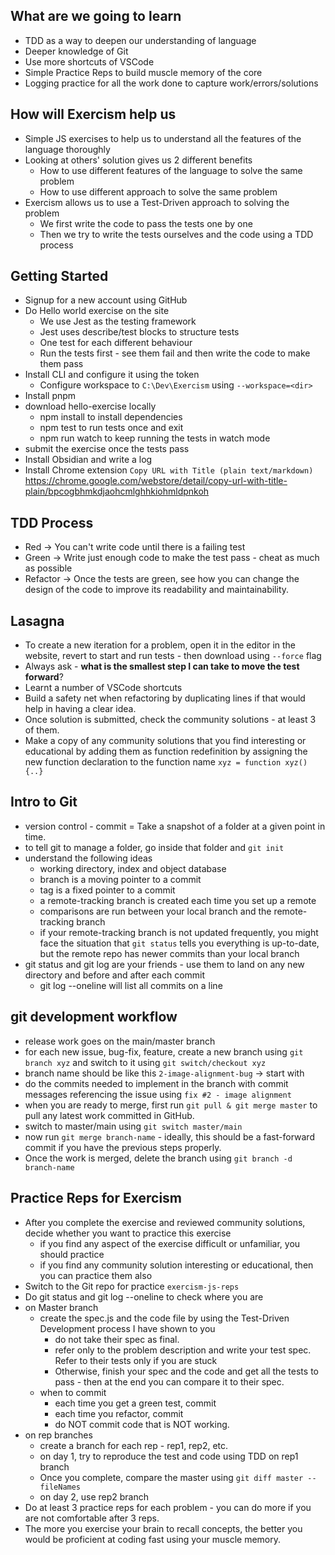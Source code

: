 ## What are we going to learn

- TDD as a way to deepen our understanding of language
- Deeper knowledge of Git
- Use more shortcuts of VSCode
- Simple Practice Reps to build muscle memory of the core
- Logging practice for all the work done to capture work/errors/solutions

## How will Exercism help us

- Simple JS exercises to help us to understand all the features of the language thoroughly
- Looking at others' solution gives us 2 different benefits
  - How to use different features of the language to solve the same problem
  - How to use different approach to solve the same problem
- Exercism allows us to use a Test-Driven approach to solving the problem
  - We first write the code to pass the tests one by one
  - Then we try to write the tests ourselves and the code using a TDD process

## Getting Started

- Signup for a new account using GitHub
- Do Hello world exercise on the site
  - We use Jest as the testing framework
  - Jest uses describe/test blocks to structure tests
  - One test for each different behaviour
  - Run the tests first - see them fail and then write the code to make them pass
- Install CLI and configure it using the token
  - Configure workspace to `C:\Dev\Exercism` using `--workspace=<dir>`
- Install pnpm
- download hello-exercise locally
  - npm install to install dependencies
  - npm test to run tests once and exit
  - npm run watch to keep running the tests in watch mode
- submit the exercise once the tests pass
- Install Obsidian and write a log
- Install Chrome extension `Copy URL with Title (plain text/markdown)` https://chrome.google.com/webstore/detail/copy-url-with-title-plain/bpcogbhmkdjaohcmlghhkiohmldpnkoh

## TDD Process

- Red -> You can't write code until there is a failing test
- Green -> Write just enough code to make the test pass - cheat as much as possible
- Refactor -> Once the tests are green, see how you can change the design of the code to improve its readability and maintainability.

## Lasagna

- To create a new iteration for a problem, open it in the editor in the website, revert to start and run tests - then download using `--force` flag
- Always ask - **what is the smallest step I can take to move the test forward**?
- Learnt a number of VSCode shortcuts
- Build a safety net when refactoring by duplicating lines if that would help in having a clear idea.
- Once solution is submitted, check the community solutions - at least 3 of them.
- Make a copy of any community solutions that you find interesting or educational by adding them as function redefinition by assigning the new function declaration to the function name `xyz = function xyz() {..}`

## Intro to Git

- version control - commit = Take a snapshot of a folder at a given point in time.
- to tell git to manage a folder, go inside that folder and `git init`
- understand the following ideas
  - working directory, index and object database
  - branch is a moving pointer to a commit
  - tag is a fixed pointer to a commit
  - a remote-tracking branch is created each time you set up a remote
  - comparisons are run between your local branch and the remote-tracking branch
  - if your remote-tracking branch is not updated frequently, you might face the situation that `git status` tells you everything is up-to-date, but the remote repo has newer commits than your local branch
- git status and git log are your friends - use them to land on any new directory and before and after each commit
  - git log --oneline will list all commits on a line

## git development workflow

- release work goes on the main/master branch
- for each new issue, bug-fix, feature, create a new branch using `git branch xyz` and switch to it using `git switch/checkout xyz`
- branch name should be like this `2-image-alignment-bug` -> start with
- do the commits needed to implement in the branch with commit messages referencing the issue using `fix #2 - image alignment`
- when you are ready to merge, first run `git pull & git merge master` to pull any latest work committed in GitHub.
- switch to master/main using `git switch master/main`
- now run `git merge branch-name` - ideally, this should be a fast-forward commit if you have the previous steps properly.
- Once the work is merged, delete the branch using `git branch -d branch-name`

## Practice Reps for Exercism

- After you complete the exercise and reviewed community solutions, decide whether you want to practice this exercise
  - if you find any aspect of the exercise difficult or unfamiliar, you should practice
  - if you find any community solution interesting or educational, then you can practice them also
- Switch to the Git repo for practice `exercism-js-reps`
- Do git status and git log --oneline to check where you are
- on Master branch
  - create the spec.js and the code file by using the Test-Driven Development process I have shown to you
    - do not take their spec as final.
    - refer only to the problem description and write your test spec. Refer to their tests only if you are stuck
    - Otherwise, finish your spec and the code and get all the tests to pass - then at the end you can compare it to their spec.
  - when to commit
    - each time you get a green test, commit
    - each time you refactor, commit
    - do NOT commit code that is NOT working.
- on rep branches
  - create a branch for each rep - rep1, rep2, etc.
  - on day 1, try to reproduce the test and code using TDD on rep1 branch
  - Once you complete, compare the master using `git diff master -- fileNames`
  - on day 2, use rep2 branch
- Do at least 3 practice reps for each problem - you can do more if you are not comfortable after 3 reps.
- The more you exercise your brain to recall concepts, the better you would be proficient at coding fast using your muscle memory.
